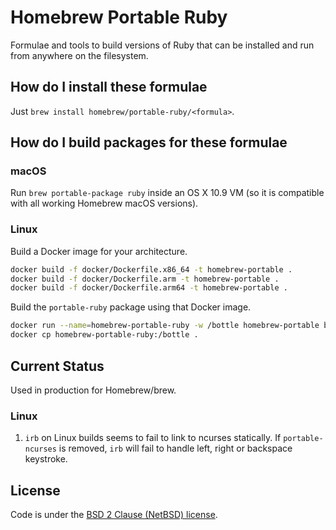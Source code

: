 # Homebrew Portable Ruby

Formulae and tools to build versions of Ruby that can be installed and run from anywhere on the filesystem.

## How do I install these formulae

Just `brew install homebrew/portable-ruby/<formula>`.

## How do I build packages for these formulae

### macOS

Run `brew portable-package ruby` inside an OS X 10.9 VM (so it is compatible with all working Homebrew macOS versions).

### Linux

Build a Docker image for your architecture.

```sh
docker build -f docker/Dockerfile.x86_64 -t homebrew-portable .
docker build -f docker/Dockerfile.arm -t homebrew-portable .
docker build -f docker/Dockerfile.arm64 -t homebrew-portable .
```

Build the `portable-ruby` package using that Docker image.

```sh
docker run --name=homebrew-portable-ruby -w /bottle homebrew-portable brew portable-package ruby
docker cp homebrew-portable-ruby:/bottle .
```

## Current Status

Used in production for Homebrew/brew.

### Linux

1. `irb` on Linux builds seems to fail to link to ncurses statically. If `portable-ncurses` is removed, `irb` will fail to handle left, right or backspace keystroke.

## License

Code is under the [BSD 2 Clause (NetBSD) license](https://github.com/Homebrew/homebrew-portable-ruby/blob/master/LICENSE.txt).
